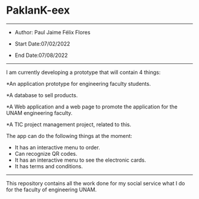 # PaklanK-eex
* ** *****************************************************************************************************************************************

* Author:  Paul Jaime Félix Flores

* Start Date:07/02/2022
* End Date:07/08/2022
* ** *****************************************************************************************************************************************

I am currently developing a prototype that will contain 4 things:

   *An application prototype for engineering faculty students.
   
   *A database to sell products.
   
   *A Web application and a web page to promote the application for the UNAM engineering faculty.
   
   *A TIC project management project, related to this.

The app can do the following things at the moment:

  * It has an interactive menu to order.
  * Can recognize QR codes.
  * It has an interactive menu to see the electronic cards.
  * It has terms and conditions.


* ** *****************************************************************************************************************************************



This repository contains all the work done  for my social service what I do for the faculty of engineering UNAM.






